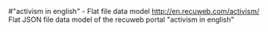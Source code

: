 #"activism in english" - Flat file data model
http://en.recuweb.com/activism/
Flat JSON file data model of the recuweb portal "activism in english"
